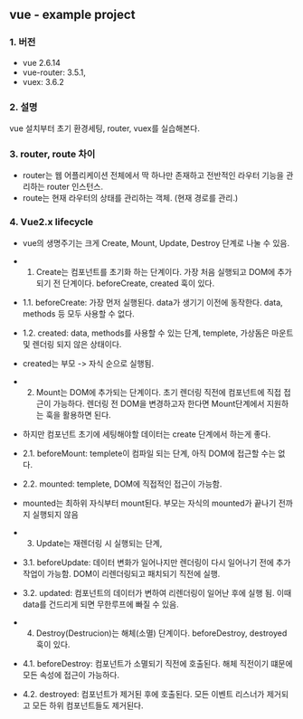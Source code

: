 ## vue - example project

### 1. 버전
- vue 2.6.14
- vue-router: 3.5.1,
- vuex: 3.6.2

### 2. 설명
vue 설치부터 초기 환경세팅, router, vuex를 실습해본다.

### 3. router, route 차이
- router는 웹 어플리케이션 전체에서 딱 하나만 존재하고 전반적인 라우터 기능을 관리하는 router 인스턴스. 
- route는 현재 라우터의 상태를 관리하는 객체. (현재 경로를 관리.)

### 4. Vue2.x lifecycle
- vue의 생명주기는 크게 Create, Mount, Update, Destroy 단계로 나눌 수 있음.

- 1. Create는 컴포넌트를 초기화 하는 단계이다. 가장 처음 실행되고 DOM에 추가 되기 전 단계이다. beforeCreate, created 훅이 있다.
- 1.1. beforeCreate: 가장 먼저 실행된다. data가 생기기 이전에 동작한다. data, methods 등 모두 사용할 수 없다.
- 1.2. created: data, methods를 사용할 수 있는 단계, templete, 가상돔은 마운트 및 렌더링 되지 않은 상태이다.
- created는 부모 -> 자식 순으로 실행됨.

- 2. Mount는 DOM에 추가되는 단계이다. 초기 렌더링 직전에 컴포넌트에 직접 접근이 가능하다. 렌더링 전 DOM을 변경하고자 한다면 Mount단계에서 지원하는 훅을 활용하면 된다.
- 하지만 컴포넌트 초기에 세팅해야할 데이터는 create 단계에서 하는게 좋다.
- 2.1. beforeMount: templete이 컴파일 되는 단계, 아직 DOM에 접근할 수는 없다.
- 2.2. mounted: templete, DOM에 직접적인 접근이 가능함. 
- mounted는 최하위 자식부터 mount된다. 부모는 자식의 mounted가 끝나기 전까지 실행되지 않음

- 3. Update는 재렌더링 시 실행되는 단계, 
- 3.1. beforeUpdate: 데이터 변화가 일어나지만 렌더링이 다시 일어나기 전에 추가 작업이 가능함. DOM이 리렌더링되고 패치되기 직전에 실행.
- 3.2. updated: 컴포넌트의 데이터가 변하여 리렌더링이 일어난 후에 실행 됨. 이때 data를 건드리게 되면 무한루프에 빠질 수 있음.

- 4. Destroy(Destrucion)는 해체(소멸) 단계이다. beforeDestroy, destroyed 훅이 있다.
- 4.1. beforeDestroy: 컴포넌트가 소멸되기 직전에 호출된다. 해체 직전이기 떄문에 모든 속성에 접근이 가능하다.
- 4.2. destroyed: 컴포넌트가 제거된 후에 호출된다. 모든 이벤트 리스너가 제거되고 모든 하위 컴포넌트들도 제거된다.



